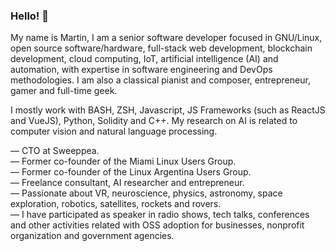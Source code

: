 ### Hello! 👋

My name is Martin, I am a senior software developer focused in GNU/Linux, open source software/hardware, full-stack web development, blockchain development, cloud computing, IoT, artificial intelligence (AI) and automation, with expertise in software engineering and DevOps methodologies. I am also a classical pianist and composer, entrepreneur, gamer and full-time geek.

I mostly work with BASH, ZSH, Javascript, JS Frameworks (such as ReactJS and VueJS), Python, Solidity and C++. My research on AI is related to computer vision and natural language processing.

— CTO at Sweeppea.<br>
— Former co-founder of the Miami Linux Users Group.<br>
— Former co-founder of the Linux Argentina Users Group.<br>
— Freelance consultant, AI researcher and entrepreneur.<br>
— Passionate about VR, neuroscience, physics, astronomy, space exploration, robotics, satellites, rockets and rovers.<br>
— I have participated as speaker in radio shows, tech talks, conferences and other activities related with OSS adoption for businesses, nonprofit organization and government agencies.
